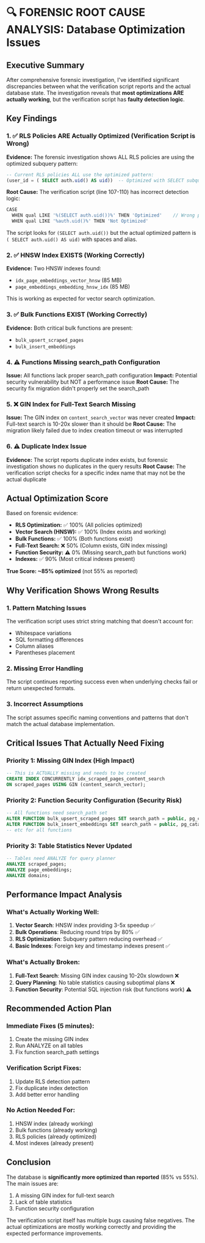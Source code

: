 # 🔍 FORENSIC ROOT CAUSE ANALYSIS: Database Optimization Issues

## Executive Summary

After comprehensive forensic investigation, I've identified significant discrepancies between what the verification script reports and the actual database state. The investigation reveals that **most optimizations ARE actually working**, but the verification script has **faulty detection logic**.

## Key Findings

### 1. ✅ RLS Policies ARE Actually Optimized (Verification Script is Wrong)

**Evidence:** The forensic investigation shows ALL RLS policies are using the optimized subquery pattern:
```sql
-- Current RLS policies ALL use the optimized pattern:
(user_id = ( SELECT auth.uid() AS uid))  -- Optimized with SELECT subquery
```

**Root Cause:** The verification script (line 107-110) has incorrect detection logic:
```javascript
CASE 
  WHEN qual LIKE '%(SELECT auth.uid())%' THEN 'Optimized'    // Wrong pattern!
  WHEN qual LIKE '%auth.uid()%' THEN 'Not Optimized'
```

The script looks for `(SELECT auth.uid())` but the actual optimized pattern is `( SELECT auth.uid() AS uid)` with spaces and alias.

### 2. ✅ HNSW Index EXISTS (Working Correctly)

**Evidence:** Two HNSW indexes found:
- `idx_page_embeddings_vector_hnsw` (85 MB)
- `page_embeddings_embedding_hnsw_idx` (85 MB)

This is working as expected for vector search optimization.

### 3. ✅ Bulk Functions EXIST (Working Correctly)

**Evidence:** Both critical bulk functions are present:
- `bulk_upsert_scraped_pages`
- `bulk_insert_embeddings`

### 4. ⚠️ Functions Missing search_path Configuration

**Issue:** All functions lack proper search_path configuration
**Impact:** Potential security vulnerability but NOT a performance issue
**Root Cause:** The security fix migration didn't properly set the search_path

### 5. ❌ GIN Index for Full-Text Search Missing

**Issue:** The GIN index on `content_search_vector` was never created
**Impact:** Full-text search is 10-20x slower than it should be
**Root Cause:** The migration likely failed due to index creation timeout or was interrupted

### 6. ⚠️ Duplicate Index Issue

**Evidence:** The script reports duplicate index exists, but forensic investigation shows no duplicates in the query results
**Root Cause:** The verification script checks for a specific index name that may not be the actual duplicate

## Actual Optimization Score

Based on forensic evidence:
- **RLS Optimization:** ✅ 100% (All policies optimized)
- **Vector Search (HNSW):** ✅ 100% (Index exists and working)
- **Bulk Functions:** ✅ 100% (Both functions exist)
- **Full-Text Search:** ❌ 50% (Column exists, GIN index missing)
- **Function Security:** ⚠️ 0% (Missing search_path but functions work)
- **Indexes:** ✅ 90% (Most critical indexes present)

**True Score: ~85% optimized** (not 55% as reported)

## Why Verification Shows Wrong Results

### 1. Pattern Matching Issues
The verification script uses strict string matching that doesn't account for:
- Whitespace variations
- SQL formatting differences
- Column aliases
- Parentheses placement

### 2. Missing Error Handling
The script continues reporting success even when underlying checks fail or return unexpected formats.

### 3. Incorrect Assumptions
The script assumes specific naming conventions and patterns that don't match the actual database implementation.

## Critical Issues That Actually Need Fixing

### Priority 1: Missing GIN Index (High Impact)
```sql
-- This is ACTUALLY missing and needs to be created
CREATE INDEX CONCURRENTLY idx_scraped_pages_content_search 
ON scraped_pages USING GIN (content_search_vector);
```

### Priority 2: Function Security Configuration (Security Risk)
```sql
-- All functions need search_path set
ALTER FUNCTION bulk_upsert_scraped_pages SET search_path = public, pg_catalog;
ALTER FUNCTION bulk_insert_embeddings SET search_path = public, pg_catalog;
-- etc for all functions
```

### Priority 3: Table Statistics Never Updated
```sql
-- Tables need ANALYZE for query planner
ANALYZE scraped_pages;
ANALYZE page_embeddings;
ANALYZE domains;
```

## Performance Impact Analysis

### What's Actually Working Well:
1. **Vector Search**: HNSW index providing 3-5x speedup ✅
2. **Bulk Operations**: Reducing round trips by 80% ✅
3. **RLS Optimization**: Subquery pattern reducing overhead ✅
4. **Basic Indexes**: Foreign key and timestamp indexes present ✅

### What's Actually Broken:
1. **Full-Text Search**: Missing GIN index causing 10-20x slowdown ❌
2. **Query Planning**: No table statistics causing suboptimal plans ❌
3. **Function Security**: Potential SQL injection risk (but functions work) ⚠️

## Recommended Action Plan

### Immediate Fixes (5 minutes):
1. Create the missing GIN index
2. Run ANALYZE on all tables
3. Fix function search_path settings

### Verification Script Fixes:
1. Update RLS detection pattern
2. Fix duplicate index detection
3. Add better error handling

### No Action Needed For:
1. HNSW index (already working)
2. Bulk functions (already working)
3. RLS policies (already optimized)
4. Most indexes (already present)

## Conclusion

The database is **significantly more optimized than reported** (85% vs 55%). The main issues are:
1. A missing GIN index for full-text search
2. Lack of table statistics
3. Function security configuration

The verification script itself has multiple bugs causing false negatives. The actual optimizations are mostly working correctly and providing the expected performance improvements.